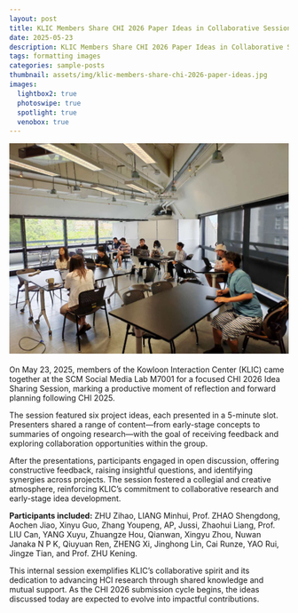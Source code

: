 ```yaml
---
layout: post
title: KLIC Members Share CHI 2026 Paper Ideas in Collaborative Session
date: 2025-05-23
description: KLIC Members Share CHI 2026 Paper Ideas in Collaborative Session
tags: formatting images
categories: sample-posts
thumbnail: assets/img/klic-members-share-chi-2026-paper-ideas.jpg
images:
  lightbox2: true
  photoswipe: true
  spotlight: true
  venobox: true
---
```


<div class="post_img">
  <img src="/assets/img/klic-members-share-chi-2026-paper-ideas.jpg" alt="" width="1000"/>
</div>

<br />
On May 23, 2025, members of the Kowloon Interaction Center (KLIC) came together at the SCM Social Media Lab M7001 for a focused CHI 2026 Idea Sharing Session, marking a productive moment of reflection and forward planning following CHI 2025.

The session featured six project ideas, each presented in a 5-minute slot. Presenters shared a range of content—from early-stage concepts to summaries of ongoing research—with the goal of receiving feedback and exploring collaboration opportunities within the group.

After the presentations, participants engaged in open discussion, offering constructive feedback, raising insightful questions, and identifying synergies across projects. The session fostered a collegial and creative atmosphere, reinforcing KLIC’s commitment to collaborative research and early-stage idea development.

**Participants included:** ZHU Zihao, LIANG Minhui, Prof. ZHAO Shengdong, Aochen Jiao, Xinyu Guo, Zhang Youpeng, AP, Jussi, Zhaohui Liang, Prof. LIU Can, YANG Xuyu, Zhuangze Hou, Qianwan, Xingyu Zhou, Nuwan Janaka N P K, Qiuyuan Ren, ZHENG Xi, Jinghong Lin, Cai Runze, YAO Rui, Jingze Tian, and Prof. ZHU Kening.

This internal session exemplifies KLIC’s collaborative spirit and its dedication to advancing HCI research through shared knowledge and mutual support. As the CHI 2026 submission cycle begins, the ideas discussed today are expected to evolve into impactful contributions.
